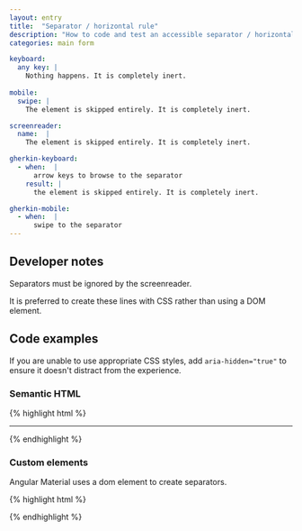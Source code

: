 ```yaml
---
layout: entry
title:  "Separator / horizontal rule"
description: "How to code and test an accessible separator / horizontal rule for Web"
categories: main form

keyboard:
  any key: |
    Nothing happens. It is completely inert.
  
mobile:
  swipe: |
    The element is skipped entirely. It is completely inert.

screenreader:
  name:  |
    The element is skipped entirely. It is completely inert.

gherkin-keyboard: 
  - when:  |
      arrow keys to browse to the separator
    result: |
      the element is skipped entirely. It is completely inert.

gherkin-mobile:
  - when:  |
      swipe to the separator
---
```


## Developer notes

Separators must be ignored by the screenreader.

It is preferred to create these lines with CSS rather than using a DOM element.


## Code examples

If you are unable to use appropriate CSS styles, add `aria-hidden="true"` to ensure it doesn't distract from the experience.

### Semantic HTML

{% highlight html %}
<hr aria-hidden="true">
{% endhighlight %}

### Custom elements

Angular Material uses a dom element to create separators.

{% highlight html %}
<div role="separator" aria-hidden="true"></div>
{% endhighlight %}




